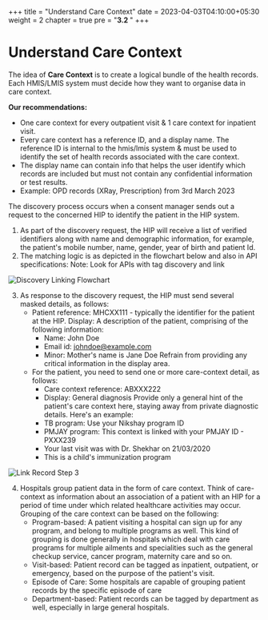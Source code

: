 +++
title = "Understand Care Context"
date = 2023-04-03T04:10:00+05:30
weight = 2
chapter = true
pre = "<b>3.2 </b>"
+++

# Understand Care Context

The idea of **Care Context** is to create a logical bundle of the health records. Each HMIS/LMIS system must decide how they want to organise data in care context.

**Our recommendations:**
- One care context for every outpatient visit & 1 care context for inpatient visit.
- Every care context has a reference ID, and a display name. The reference ID is internal to the hmis/lmis system & must be used to identify the set of health records associated with the care context.
- The display name can contain info that helps the user identify which records are included but must not contain any confidential information or test results.
- Example: OPD records (XRay, Prescription) from 3rd March 2023


The discovery process occurs when a consent manager sends out a request to the concerned HIP to identify the patient in the HIP system.

1. As part of the discovery request, the HIP will receive a list of verified identifiers along with name and demographic information, for example, the patient's mobile number, name, gender, year of birth and patient Id.
2. The matching logic is as depicted in the flowchart below and also in API specifications:
Note: Look for APIs with tag discovery and link

![Discovery Linking Flowchart](/abdm-docs/img/DiscoveryLinking.png)

3. As response to the discovery request, the HIP must send several masked details, as follows:
	- Patient reference: MHCXX111 - typically the identifier for the patient at the HIP.
Display: A description of the patient, comprising of the following information:
		- Name: John Doe
		- Email id: johndoe@example.com
		- Minor: Mother's name is Jane Doe
	Refrain from providing any critical information in the display area.
	- For the patient, you need to send one or more care-context detail, as follows:
		- Care context reference: ABXXX222
		- Display: General diagnosis
	Provide only a general hint of the patient's care context here, staying away from private diagnostic details. Here's an example:
		- TB program: Use your Nikshay program ID
		- PMJAY program: This context is linked with your PMJAY ID - PXXX239
		- Your last visit was with Dr. Shekhar on 21/03/2020
		- This is a child's immunization program

![Link Record Step 3](/abdm-docs/img/linkrecord-Step3.png)

4. Hospitals group patient data in the form of care context. Think of care-context as information about an association of a patient with an HIP for a period of time under which related healthcare activities may occur. Grouping of the care context can be based on the following:
	- Program-based: A patient visiting a hospital can sign up for any program, and belong to multiple programs as well. This kind of grouping is done generally in hospitals which deal with care programs for multiple ailments and specialities such as the general checkup service, cancer program, maternity care and so on.
	- Visit-based: Patient record can be tagged as inpatient, outpatient, or emergency, based on the purpose of the patient's visit.
	- Episode of Care: Some hospitals are capable of grouping patient records by the specific episode of care
	- Department-based: Patient records can be tagged by department as well, especially in large general hospitals.

